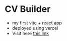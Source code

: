 # CV Builder

- my first vite + react app
- deployed using vercel
- Visit here [this link](https://react-cv-nine.vercel.app/)
